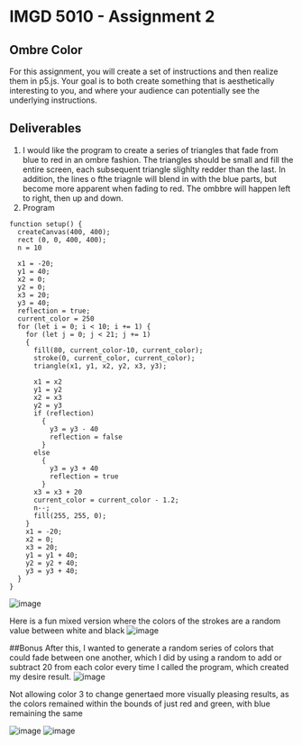 # IMGD 5010 - Assignment 2
## Ombre Color

For this assignment, you will create a set of instructions and then realize them in p5.js. Your goal is to both create something that is aesthetically interesting to you, and where your audience can potentially see the underlying instructions.

## Deliverables
1. I would like the program to create a series of triangles that fade from blue to red in an ombre fashion. The triangles should be small and fill the entire screen, each subsequent triangle slighlty redder than the last. In addition, the lines o fthe triagnle will blend in with the blue parts, but become more apparent when fading to red. The ombbre will happen left to right, then up and down.
2. Program
```
function setup() {
  createCanvas(400, 400);
  rect (0, 0, 400, 400);
  n = 10
  
  x1 = -20;
  y1 = 40;
  x2 = 0;
  y2 = 0;
  x3 = 20;
  y3 = 40;
  reflection = true;
  current_color = 250
  for (let i = 0; i < 10; i += 1) { 
    for (let j = 0; j < 21; j += 1) 
    { 
      fill(80, current_color-10, current_color);
      stroke(0, current_color, current_color);
      triangle(x1, y1, x2, y2, x3, y3);
      
      x1 = x2
      y1 = y2
      x2 = x3
      y2 = y3
      if (reflection)
        {
          y3 = y3 - 40
          reflection = false
        }
      else
        {
          y3 = y3 + 40
          reflection = true
        }
      x3 = x3 + 20
      current_color = current_color - 1.2;
      n--;
      fill(255, 255, 0); 
    }
    x1 = -20;
    x2 = 0;
    x3 = 20;
    y1 = y1 + 40;
    y2 = y2 + 40;
    y3 = y3 + 40;
  }
}
```


![image](https://github.com/user-attachments/assets/d00afe5e-dcff-4fa9-8afc-52d493a09c14)

Here is a fun mixed version where the colors of the strokes are a random value between white and black
![image](https://github.com/user-attachments/assets/ef7f4d9a-1d6f-4a3a-af6c-4bef24c5542c)



##Bonus
After this, I wanted to generate a random series of colors that could fade between one another, which I did by using a random to add or subtract 20 from each color every time I called the program, which created my desire result.
![image](https://github.com/user-attachments/assets/6e9c4814-c407-4917-ad98-46e5fa56896c)

Not allowing color 3 to change genertaed more visually pleasing results, as the colors remained within the bounds of just red and green, with blue remaining the same

![image](https://github.com/user-attachments/assets/074c8850-27b4-48ba-856a-3e58b6ee7db0)
![image](https://github.com/user-attachments/assets/5680d95a-f188-41ef-82d1-7e88d0a353b3)



